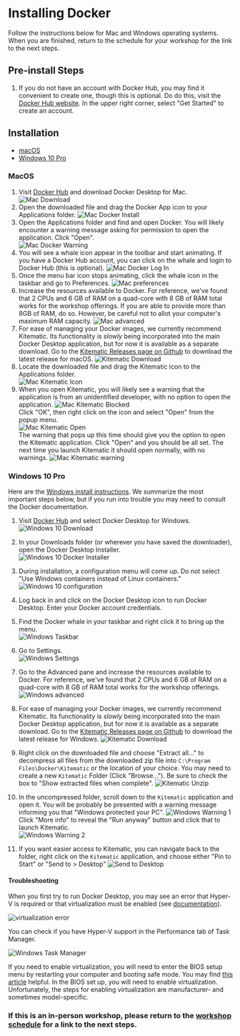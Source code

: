 # Installing Docker

Follow the instructions below for Mac and Windows operating systems.
When you are finished, return to the schedule for your workshop for the link to the next steps.

## Pre-install Steps

1. If you do not have an account with  Docker Hub, you may find it convenient to create one, though this is optional. Do do this, visit the [Docker Hub website](https://hub.docker.com/). In the upper right corner, select "Get Started" to create an account.


## Installation

* [macOS](#macos)
* [Windows 10 Pro](#windows-10-pro)

### MacOS

1. Visit [Docker Hub](https://hub.docker.com/editions/community/docker-ce-desktop-mac) and download Docker Desktop for Mac.
![Mac Download](screenshots/mac-00-download.png)
2. Open the downloaded file and drag the Docker App icon to your Applications folder.
![Mac Docker Install](screenshots/mac-01-applications.png)
3. Open the Applications folder and find and open Docker. You will likely encounter a warning message asking for permission to open the application. Click "Open".  
![Mac Docker Warning](screenshots/mac-02-security_warning.png)
4. You will see a whale icon appear in the toolbar and start animating. If you have a Docker Hub account, you can click on the whale and login to Docker Hub (this is optional).
![Mac Docker Log In](screenshots/mac-03-docker_login.png)
5. Once the menu bar icon stops animating, click the whale icon in the taskbar and go to Preferences.
![Mac preferences](screenshots/mac-preferences.png)
6. Increase the resources available to Docker. For reference, we've found that 2 CPUs and 6 GB of RAM on a quad-core with 8 GB of RAM total works for the workshop offerings. If you are able to provide more than 8GB of RAM, do so. However, be careful not to allot your computer's maximum RAM capacity. 
![Mac advanced](screenshots/mac-advanced-settings.png)
7. For ease of managing your Docker images, we currently recommend Kitematic. Its functionality is *slowly* being incorporated into the main Docker Desktop application, but for now it is available as a separate download. Go to the [Kitematic Releases page on Github](https://github.com/docker/kitematic/releases) to download the latest release for macOS.
![Kitematic Download](screenshots/download-kitematic.png)
9. Locate the downloaded file and drag the Kitematic icon to the Applications folder.  
![Mac Kitematic Icon](screenshots/mac-kitematic-icon.png)
10. When you open Kitematic, you will likely see a warning that the application is from an unidentified developer, with no option to open the application.
![Mac Kitematic Blocked](screenshots/mac-kitematic-blocked.png)  
Click "OK", then right click on the icon and select "Open" from the popup menu.  
![Mac Kitematic Open](screenshots/mac-kitematic-open.png)  
The warning that pops up this time should give you the option to open the Kitematic application. Click "Open" and you should be all set. The next time you launch Kitematic it should open normally, with no warnings.
![Mac Kitematic warning](screenshots/mac-kitematic-warning.png)


### Windows 10 Pro

Here are the [Windows install instructions](https://docs.docker.com/docker-for-windows/install/).
We summarize the most important steps below, but if you run into trouble you may need to consult the Docker documentation.

1. Visit [Docker Hub](https://hub.docker.com/editions/community/docker-ce-desktop-windows) and select Docker Desktop for Windows.  
![Windows 10 Download](screenshots/win10-00-download.png)

2. In your Downloads folder (or wherever you have saved the downloader), open the Docker Desktop Installer.  
![Windows 10 Docker Installer](screenshots/win10-installer-icon.png)  

3. During installation, a configuration menu will come up. Do not select "Use Windows containers instead of Linux containers."  
![Windows 10 configuration](screenshots/win10-configuration.png)
4. Log back in and click on the Docker Desktop icon to run Docker Desktop. Enter your Docker account credentials.    
5. Find the Docker whale in your taskbar and right click it to bring up the menu.  
![Windows Taskbar](screenshots/win10-taskbar-whale.png)
6. Go to Settings.  
![Windows Settings](screenshots/win10-taskbar-settings.png)
7. Go to the Advanced pane and increase the resources available to Docker.
For reference, we've found that 2 CPUs and 6 GB of RAM on a quad-core with 8 GB of RAM total works for the workshop offerings.  
![Windows advanced](screenshots/win10-advanced-settings.png)
7. For ease of managing your Docker images, we currently recommend Kitematic. Its functionality is *slowly* being incorporated into the main Docker Desktop application, but for now it is available as a separate download. Go to the [Kitematic Releases page on Github](https://github.com/docker/kitematic/releases) to download the latest release for Windows.
![Kitematic Download](screenshots/download-kitematic.png)

9. Right click on the downloaded file and choose "Extract all..." to decompress all files from the downloaded zip file into `C:\Program Files\Docker\Kitematic` or the location of your choice. You may need to create a new `Kitematic` Folder (Click "Browse..."). Be sure to check the box to "Show extracted files when complete".
![Kitematic Unzip](screenshots/win10-kitematic-extract.png)
10. In the uncompressed folder, scroll down to the `Kitematic` application and open it. You will be probably be presented with a warning message informing you that "Windows protected your PC".
![Windows Warning 1](screenshots/win10-kitematic-warning1.png)  
Click "More info" to reveal the "Run anyway" button and click that to launch Kitematic.  
![Windows Warning 2](screenshots/win10-kitematic-warning2.png)

11. If you want easier access to Kitematic, you can navigate back to the folder, right click on the `Kitematic` application, and choose either "Pin to Start" or "Send to > Desktop"
![Send to Desktop](screenshots/win10-send-to-desktop.png)


#### Troubleshooting

When you first try to run Docker Desktop, you may see an error that Hyper-V is required or that virtualization must be enabled (see [documentation](https://docs.docker.com/docker-for-windows/troubleshoot/#virtualization)).  

![virtualization error](screenshots/win10-virtualization-error.png)

You can check if you have Hyper-V support in the Performance tab of Task Manager.  

![Windows Task Manager](screenshots/win10-taskmanager-hyperv.png)

If you need to enable virtualization, you will need to enter the BIOS setup menu by restarting your computer and booting safe mode. You may find [this article](https://www.laptopmag.com/articles/access-bios-windows-10) helpful.
In the BIOS set up, you will need to enable virtualization.
Unfortunately, the steps for enabling virtualization are manufacturer- and sometimes model-specific.  


### If this is an in-person workshop, please return to the [workshop schedule](../workshop/SCHEDULE.md) for a link to the next steps.
